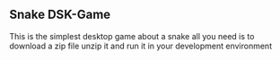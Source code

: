 ## Snake DSK-Game
This is the simplest desktop game about a
snake all you need is to download a zip
file unzip it and run it in your development environment
